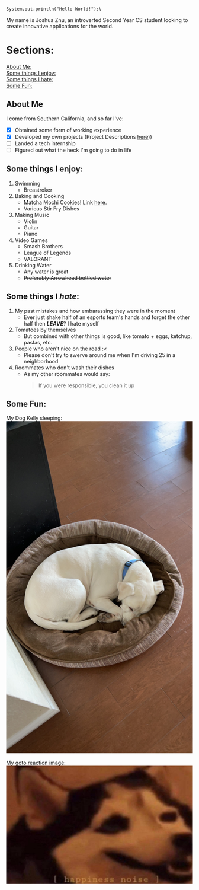 `System.out.println("Hello World!");`\

My name is Joshua Zhu, an introverted Second Year CS student looking to create innovative applications for the world.

# Sections:
[About Me:](#about-me)\
[Some things I enjoy:](#some-things-i-enjoy)\
[Some things I hate:](#some-things-i-hate)\
[Some Fun:](#some-fun)

## About Me
I come from Southern California, and so far I've:

 - [x] Obtained some form of working experience
 - [x] Developed my own projects (Project Descriptions [here](projectDescriptions.md)))
 - [ ] Landed a tech internship
 - [ ] Figured out what the heck I'm going to do in life

## Some things I **enjoy**: 
 1. Swimming
    - Breastroker
 2. Baking and Cooking
    - Matcha Mochi Cookies! Link [here](https://casontoledo.com/33-step-by-step-guide-to-make-quick-matcha-mochi-cookie/).
    - Various Stir Fry Dishes
 3. Making Music
    - Violin
    - Guitar
    - Piano
 4. Video Games
    - Smash Brothers
    - League of Legends
    - VALORANT
 5. Drinking Water
    - Any water is great
    - ~~Preferably Arrowhead bottled water~~

## Some things I *hate*:
 1. My past mistakes and how embarassing they were in the moment
    - Ever just shake half of an esports team's hands and forget the other half then ***LEAVE***? I hate myself
 2. Tomatoes by themselves
    - But combined with other things is good, like tomato + eggs, ketchup, pastas, etc.
 3. People who aren't nice on the road :<
    - Please don't try to swerve around me when I'm driving 25 in a neighborhood
 4. Roommates who don't wash their dishes
    - As my other roommates would say:
        > If you were responsible, you clean it up

## Some Fun:
My Dog Kelly sleeping:\
![Kelly Sleeping](Kelly%202.png)

My goto reaction image:\
![happiness noise](happiness%20noise.jpg)